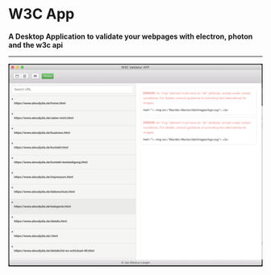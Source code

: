 # W3C App

**A Desktop Application to validate your webpages with electron, photon and the w3c api**

---

<p align="center"><img width="600" src="assets/preview.png"></p>
